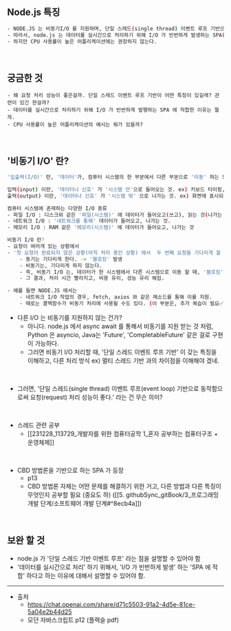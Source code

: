 


## Node.js 특징 
``` bash
- NODE.JS 는 비동기I/O 를 지원하며, 단일 스레드(single thread) 이벤트 루프 기반으로 동작함으로써 요청(request) 처리 성능이 좋다. 
- 따라서, node.js 는 데이터를 실시간으로 처리하기 위해 I/O 가 빈번하게 발생하는 SPA(single page application) 에 적합하다. 
- 하지만 CPU 사용률이 높은 어플리케이션에는 권장하지 않는다. 
```



<br>


## 궁금한 것 
```
- 왜 요청 처리 성능이 좋은걸까. 단일 스레드 이벤트 루프 기반이 어떤 특징이 있길래? 관련이 있긴 한걸까? 
- 데이터를 실시간으로 처리하기 위해 I/O 가 빈번하게 발행하는 SPA 에 적합한 이유는 뭘까. 
- CPU 사용률이 높은 어플리케이션의 예시는 뭐가 있을까? 
```

<br>


## '비동기 I/O' 란?
``` BASH
'입출력(I/O)' 란, '데이터'가, 컴퓨터 시스템의 한 부분에서 다른 부분으로 '이동' 하는 모든 프로세스, 를 의미 

입력(input) 이란, '데이터나 신호' 가 '시스템 안'으로 들어오는 것. ex) 키보드 타이핑, 네트워크를 통해 받는 데이터 
출력(output) 이란, '데이터나 신호' 가 '시스템 밖' 으로 나가는 것. ex) 화면에 표시되는 데이터, 네트워크를 통해 전송되는 데이터 

컴퓨터 시스템에 존재하는 다양한 I/O 종류
- 파일 I/O : 디스크와 같은 '파일(시스템)' 에 데이터가 들어오고(쓰고), 읽는 것(나가는 것).
- 네트워크 I/O : '네트워크를 통해' 데이터가 들어오고, 나가는 것. 
- 메모리 I/O : RAM 같은 '메모리(시스템)' 에 데이터가 들어오고, 나가는 것

비동기 I/O 란? 
- 요청이 여러개 있는 상황에서 
- '첫 요청이 완료되지 않은 상황(아직 처리 중인 상황) 에서  두 번째 요청을 기다리게 할 것 인지 여부' 에 따라, 동기 I/O VS 비동기 I/O 로 나뉜다.
	- 동기는 기다리게 한다. -> '블로킹' 발생
	- 비동기는, 기다리게 하지 않는다. 
	- 즉, 비동기 I/O 는, 데이터가 한 시스템에서 다른 시스템으로 이동 할 때, '블로킹'(해당 요청이 완료 될 때 까지 기다리는 것) 되지 않도록 처리 한다. 
	- 그 결과, 처리 시간 빨라지고, 비용 유리, 성능 유리 해짐.

- 예를 들면 NODE.JS 에서는 
	- 네트워크 I/O 작업의 경우, fetch, axios 와 같은 메소드를 통해 이를 지원.
	- 때로는 콜백함수가 비동기 처리에 사용될 수도 있다. (이 부분은, 추가 복습이 필요✅) 
```


- 다른 I/O 는 비동기를 지원하지 않는 건가? 
	- 아니다. node.js 에서 async await 를 통해서 비동기를 지원 받는 것 처럼, Python 은 asyncio, Java는 'Future', 'CompletableFuture' 같은 걸로 구현이 가능하다. 
	- 그러면 비동기 I/O 처리할 때, '단일 스레드 이벤트 루프 기반' 이 갖는 특징을 이해하고, 다른 처리 방식 ex) 멀티 스레드 기반 과의 차이점을 이해해야 겠네. 

<br>

- 그러면, '단일 스레드(single thread) 이벤트 루프(event loop) 기반으로 동작함으로써 요청(request) 처리 성능이 좋다.' 라는 건 무슨 의미? 

<br>

- 스레드 관련 공부 
	- [[231228_113729_개발자를 위한 컴퓨터공학 1_혼자 공부하는 컴퓨터구조 + 운영체제]]

<br>

- CBD 방법론을 기반으로 하는 SPA 가 등장 
	- p13
	- CBD 방법론 자체는 어떤 문제를 해결하기 위한 거고, 다른 방법과 다른 특징이 무엇인지 공부할 필요 (중요도 하) ([[5. githubSync_gitBook/3_프로그래밍 개발 단계/소프트웨어 개발 단계#^8ecb4a]])


<br>

## 보완 할 것 
- node.js 가 '단일 스레드 기반 이벤트 루프' 라는 점을 설명할 수 있어야 함 
- '데이터를 실시간으로 처리' 하기 위해서, 'I/O 가 빈번하게 발생' 하는 'SPA 에 적합' 하다고 하는 이유에 대해서 설명할 수 있어야 함. 




---

- 출처 
	- https://chat.openai.com/share/d71c5503-91a2-4d5e-81ce-5a04e2b44d25
	- 모던 자바스크립트 p12 (플렉슬 pdf)




